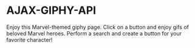 # AJAX-GIPHY-API
Enjoy this Marvel-themed giphy page. Click on a button and enjoy gifs of beloved Marvel heroes.
Perform a search and create a button for your favorite character!
